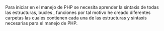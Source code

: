 Para iniciar en el manejo de PHP se necesita aprender la sintaxis de todas las estructuras, bucles , funciones por tal motivo he creado diferentes carpetas las cuales contienen cada una de las estructuras y sintaxis necesarias para el manejo de PHP.
